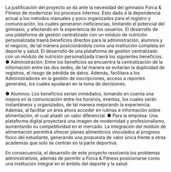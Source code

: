 La justificación del proyecto se da ante la necesidad del gimnasio Forca & Fitness de modernizar los procesos internos. Esto dado a la dependencia actual a los métodos manuales y poco organizados para el registro y comunicación, los cuales generaron ineficiencias, limitando el potencial del gimnasio, y afectando en la experiencia de los usuarios. El desarrollo de una plataforma de gestión centralizado con un módulo de nutrición personalizada traerá beneficios directos para la administración, alumnos y el negocio, de tal manera posicionándola como una institución completa en deporte y salud.
El desarrollo de una plataforma de gestión centralizado con un módulo de nutrición personalizada traerá los siguientes beneficios.
●	Administración: Entre los beneficios se encuentra la centralización de la información entre las dos sedes, de tal manera se evitarían la duplicidad de registros, el riesgo de pérdida de datos. Además, facilitara a los Administradores en la gestión de inscripciones, acceso a reportes generales, los cuales ayudaran en la toma de decisiones. 

●	Alumnos: Los beneficios serian inmediatos, tomando en cuenta una mejora en la comunicación entre los horarios, eventos, los cuales serán instantáneos y organizados, de tal manera mejorando la experiencia. Además, al facilitar un área ahora acceder en rutinas e información sobre alimentación, el cual añadir un valor diferencial.
●	Para la empresa: Una plataforma digital proyectará una imagen de modernidad y profesionalismo, aumentando su competitividad en el mercado. La integración del módulo de alimentación permitirá ofrecer planes alimenticios vinculados al progreso físico del estudiante, generando una propuesta de valor única frente a otras academias que solo se centran en la parte deportiva.

En consecuencia, el desarrollo de este proyecto resolvería los problemas administrativos, además de permitir a Forca & Fitness posicionarse como una institución integral en el ámbito del deporte y la salud.
